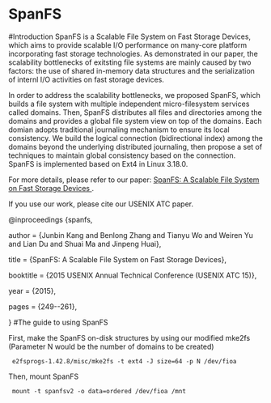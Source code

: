 # SpanFS
#Introduction
SpanFS is a Scalable File System on Fast Storage Devices, which aims to provide scalable I/O performance on many-core platform incorporating fast storage technologies.
As demonstrated in our paper, the scalability bottlenecks of exitsting file systems are mainly caused by two factors: the use of shared in-memory data structures and the serialization of internl I/O activities on fast storage devices.

In order to address the scalability bottlenecks, we proposed SpanFS, which builds a file system with multiple independent micro-filesystem services called domains.
Then, SpanFS distributes all files and directories among the domains and provides a global file system view on top of the domains.
Each domian adopts traditional journaling mechanism to ensure its local consistency.
We build the logical connection (bidirectional index) among the domains beyond the underlying distributed journaling, then propose a set of techniques to maintain global consistency based on the connection.
SpanFS is implemented based on Ext4 in Linux 3.18.0.

For more details, please refer to our paper:
[SpanFS: A Scalable File System on Fast Storage Devices ](https://www.usenix.org/system/files/conference/atc15/atc15-paper-kang.pdf)<bf />.

If you use our work, please cite our USENIX ATC paper.

@inproceedings {spanfs,

author = {Junbin Kang and Benlong Zhang and Tianyu Wo and Weiren Yu and Lian Du and Shuai Ma and Jinpeng Huai},

title = {SpanFS: A Scalable File System on Fast Storage Devices},

booktitle = {2015 USENIX Annual Technical Conference (USENIX ATC 15)},

year = {2015},

pages = {249--261},

}
#The guide to using SpanFS

First, make the SpanFS on-disk structures by using our modified mke2fs (Parameter N would be the number of domains to be created)
     
     e2fsprogs-1.42.8/misc/mke2fs -t ext4 -J size=64 -p N /dev/fioa


Then, mount SpanFS
    
     mount -t spanfsv2 -o data=ordered /dev/fioa /mnt





